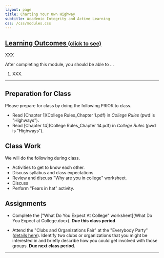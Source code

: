 ```yaml
---
layout: page
title: Charting Your Own Highway
subtitle: Academic Integrity and Active Learning
css: /css/modules.css
---
```


<div class="panel-group-ILOs">
  <div class="panel panel-default">
    <div class="panel-heading">
      <h2 class="panel-title">
        <a data-toggle="collapse" href="#ILOs">Learning Outcomes <small>(click to see)</small></a>
      </h2>
    </div>
    <div id="ILOs" class="panel-collapse collapse">
      <div class="panel-body">
XXX

<p>After completing this module, you should be able to ...</p>

<ol>
  <li>XXX.</li>
</ol>
      </div>
    </div>
  </div>
</div>

----

## Preparation for Class

Please prepare for class by doing the following PRIOR to class.

* Read [Chapter 1](College Rules_Chapter 1.pdf) in *College Rules* (pwd is "Highways").
* Read [Chapter 14](College Rules_Chapter 14.pdf) in *College Rules* (pwd is "Highways").

## Class Work

We will do the following during class.

* Activities to get to know each other.
* Discuss syllabus and class expectations.
* Review and discuss "Why are you in college" worksheet.
* Discuss 
* Perform "Fears in hat" activity.

## Assignments

* Complete the ["What Do You Expect At College" worksheet](What Do You Expect at College.docx). **Due this class period.**

* Attend the "Clubs and Organizations Fair" at the "Everybody Party" ([details here](https://www.northland.edu/event/everybody-party/)). Identify two clubs or organizations that you might be interested in and briefly describe how you could get involved with those groups. **Due next class period.**

----
